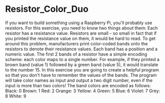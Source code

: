 # Resistor_Color_Duo
If you want to build something using a Raspberry Pi, you'll probably use resistors. For this exercise, you need to know two things about them:  Each resistor has a resistance value. Resistors are small - so small in fact that if you printed the resistance value on them, it would be hard to read. To get around this problem, manufacturers print color-coded bands onto the resistors to denote their resistance values. Each band has a position and a numeric value.  The first 2 bands of a resistor have a simple encoding scheme: each color maps to a single number. For example, if they printed a brown band (value 1) followed by a green band (value 5), it would translate to the number 15.  In this exercise you are going to create a helpful program so that you don't have to remember the values of the bands. The program will take color names as input and output a two digit number, even if the input is more than two colors!  The band colors are encoded as follows:  Black: 0 Brown: 1 Red: 2 Orange: 3 Yellow: 4 Green: 5 Blue: 6 Violet: 7 Grey: 8 White: 9
